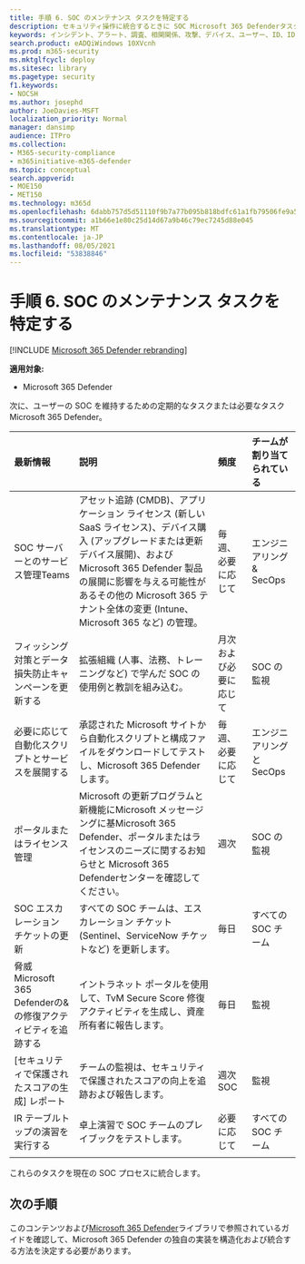 ```yaml
---
title: 手順 6. SOC のメンテナンス タスクを特定する
description: セキュリティ操作に統合するときに SOC Microsoft 365 Defenderタスクを特定します。
keywords: インシデント、アラート、調査、相関関係、攻撃、デバイス、ユーザー、ID、ID、メールボックス、メール、365、microsoft、m365、インシデント対応、サイバー攻撃、secops、セキュリティ操作、soc
search.product: eADQiWindows 10XVcnh
ms.prod: m365-security
ms.mktglfcycl: deploy
ms.sitesec: library
ms.pagetype: security
f1.keywords:
- NOCSH
ms.author: josephd
author: JoeDavies-MSFT
localization_priority: Normal
manager: dansimp
audience: ITPro
ms.collection:
- M365-security-compliance
- m365initiative-m365-defender
ms.topic: conceptual
search.appverid:
- MOE150
- MET150
ms.technology: m365d
ms.openlocfilehash: 6dabb757d5d51110f9b7a77b095b818bdfc61a1fb79506fe9a543a7d6bbc1240
ms.sourcegitcommit: a1b66e1e80c25d14d67a9b46c79ec7245d88e045
ms.translationtype: MT
ms.contentlocale: ja-JP
ms.lasthandoff: 08/05/2021
ms.locfileid: "53838846"
---
```

# <a name="step-6-identify-soc-maintenance-tasks"></a>手順 6. SOC のメンテナンス タスクを特定する

[!INCLUDE [Microsoft 365 Defender rebranding](../includes/microsoft-defender.md)]

**適用対象:**
- Microsoft 365 Defender

次に、ユーザーの SOC を維持するための定期的なタスクまたは必要なタスクMicrosoft 365 Defender。

| 最新情報  | 説明 | 頻度 | チームが割り当てられている |
|:-------|:-----|:-------|:-------|
| SOC サーバーとのサービス管理Teams   | アセット追跡 (CMDB)、アプリケーション ライセンス (新しい SaaS ライセンス)、デバイス購入 (アップグレードまたは更新デバイス展開)、および Microsoft 365 Defender 製品の展開に影響を与える可能性があるその他の Microsoft 365 テナント全体の変更 (Intune、Microsoft 365 など) の管理。 | 毎週、必要に応じて   | エンジニアリング & SecOps | 
| フィッシング対策とデータ損失防止キャンペーンを更新する | 拡張組織 (人事、法務、トレーニングなど) で学んだ SOC の使用例と教訓を組み込む。  | 月次および必要に応じて | SOC の監視 |
| 必要に応じて自動化スクリプトとサービスを展開する | 承認された Microsoft サイトから自動化スクリプトと構成ファイルをダウンロードしてテストし、Microsoft 365 Defenderします。 | 毎週、必要に応じて | エンジニアリングと SecOps | 
| ポータルまたはライセンス管理 | Microsoft の更新プログラムと新機能にMicrosoft メッセージングに基Microsoft 365 Defender、ポータルまたはライセンスのニーズに関するお知らせと Microsoft 365 Defenderセンターを確認してください。 | 週次 | SOC の監視| 
| SOC エスカレーション チケットの更新 | すべての SOC チームは、エスカレーション チケット (Sentinel、ServiceNow チケットなど) を更新します。 | 毎日 | すべての SOC チーム | 
| 脅威Microsoft 365 Defenderの&の修復アクティビティを追跡する | イントラネット ポータルを使用して、TvM Secure Score 修復アクティビティを生成し、資産所有者に報告します。 | 毎日 | 監視 | 
| [セキュリティで保護されたスコアの生成] レポート | チームの監視は、セキュリティで保護されたスコアの向上を追跡および報告します。 | 週次 SOC | 監視 | 
| IR テーブルトップの演習を実行する | 卓上演習で SOC チームのプレイブックをテストします。 | 必要に応じて | すべての SOC チーム | 
|||||

これらのタスクを現在の SOC プロセスに統合します。

## <a name="next-steps"></a>次の手順

このコンテンツおよび[Microsoft 365 Defender](/microsoft-365/security/defender)ライブラリで参照されているガイドを確認して、Microsoft 365 Defender の独自の実装を構造化および統合する方法を決定する必要があります。
